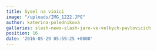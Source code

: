 ```yaml
---
title: Sysel na vinici
image: "/uploads/IMG_1222.JPG"
author: katerina-polednikova
galleries: slash-news-slash-jaro-ve-velkych-pavlovicich
position: 16
date: '2016-05-29 05:59:25 +0000'
---
```

